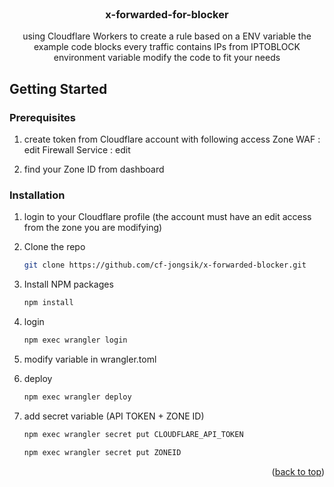 <!-- PROJECT SHIELDS -->
<!--
*** I'm using markdown "reference style" links for readability.
*** Reference links are enclosed in brackets [ ] instead of parentheses ( ).
*** See the bottom of this document for the declaration of the reference variables
*** for contributors-url, forks-url, etc. This is an optional, concise syntax you may use.
*** https://www.markdownguide.org/basic-syntax/#reference-style-links
-->

<br />

<h3 align="center">x-forwarded-for-blocker</h3>

  <p align="center">
    using Cloudflare Workers to create a rule based on a ENV variable
    the example code blocks every traffic contains IPs from IPTOBLOCK environment variable
	modify the code to fit your needs
    <br />

<!-- GETTING STARTED -->

## Getting Started

### Prerequisites

1. create token from Cloudflare account with following access
   Zone WAF : edit
   Firewall Service : edit

2. find your Zone ID from dashboard

### Installation

1. login to your Cloudflare profile
   (the account must have an edit access from the zone you are modifying)

2. Clone the repo
   ```sh
   git clone https://github.com/cf-jongsik/x-forwarded-blocker.git
   ```
3. Install NPM packages
   ```sh
   npm install
   ```
4. login
   ```sh
   npm exec wrangler login
   ```
5. modify variable in wrangler.toml
6. deploy
   ```sh
   npm exec wrangler deploy
   ```
7. add secret variable (API TOKEN + ZONE ID)
   ```sh
   npm exec wrangler secret put CLOUDFLARE_API_TOKEN
   ```
   ```sh
   npm exec wrangler secret put ZONEID
   ```
   <p align="right">(<a href="#readme-top">back to top</a>)</p>
